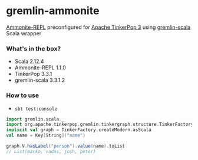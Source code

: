 # gremlin-ammonite
[Ammonite-REPL](https://ammonite.io/#Ammonite-REPL) preconfigured for [Apache TinkerPop 3](https://tinkerpop.apache.org) using [gremlin-scala](https://github.com/mpollmeier/gremlin-scala) Scala wrapper

### What's in the box?
* Scala 2.12.4
* Ammonite-REPL 1.1.0
* TinkerPop 3.3.1
* gremlin-scala 3.3.1.2

### How to use
* `sbt test:console`
```scala
import gremlin.scala._
import org.apache.tinkerpop.gremlin.tinkergraph.structure.TinkerFactory
implicit val graph = TinkerFactory.createModern.asScala
val name = Key[String]("name")

graph.V.hasLabel("person").value(name).toList
// List(marko, vadas, josh, peter)
```
